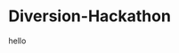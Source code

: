 # Diversion-Hackathon
<!DOCTYPE html>
<html>
    <head></head>
    <body>
        <p>hello</p>
</body>

</html>